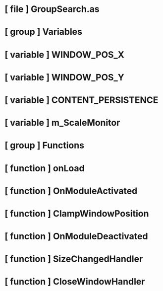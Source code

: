 # [ file ] GroupSearch.as

# [ group ] Variables

# [ variable ] WINDOW_POS_X

# [ variable ] WINDOW_POS_Y

# [ variable ] CONTENT_PERSISTENCE

# [ variable ] m_ScaleMonitor

# [ group ] Functions

# [ function ] onLoad

# [ function ] OnModuleActivated

# [ function ] ClampWindowPosition

# [ function ] OnModuleDeactivated

# [ function ] SizeChangedHandler

# [ function ] CloseWindowHandler

